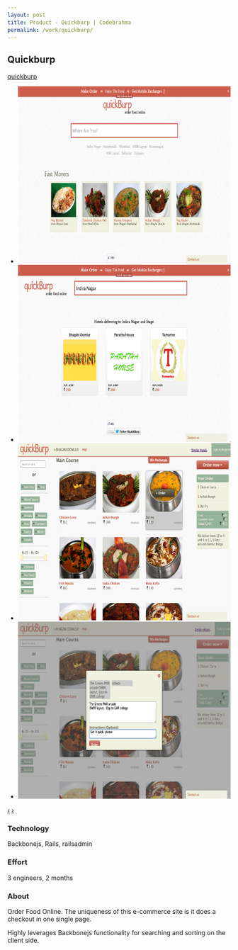 ```yaml
---
layout: post
title: Product - Quickburp | Codebrahma
permalink: /work/quickburp/
---
```


## Quickburp

[quickburp](http://quickburp.com)

<div class="jcarousel-wrapper">
  <div class="jcarousel">
    <ul>
      <li><img src="/images/work/quickburp/home.jpg" width="700" height="400" alt=""></li>
      <li><img src="/images/work/quickburp/hotels.jpg" width="700" height="400" alt=""></li>
      <li><img src="/images/work/quickburp/hotel.jpg" width="700" height="400" alt=""></li>
      <li><img src="/images/work/quickburp/order.jpg" width="700" height="400" alt=""></li>
    </ul>
  </div>

  <a href="#" class="jcarousel-control-prev" data-jcarouselcontrol="true" title="">‹</a>
  <a href="#" class="jcarousel-control-next" data-jcarouselcontrol="true" title="">›</a>
  <p class="jcarousel-pagination"> </p>
</div>

### Technology

Backbonejs, Rails, railsadmin

### Effort

3 engineers, 2 months

### About

Order Food Online. The uniqueness of this e-commerce site is it does a checkout
in one single page.

Highly leverages Backbonejs functionality for searching and sorting on the
client side.
